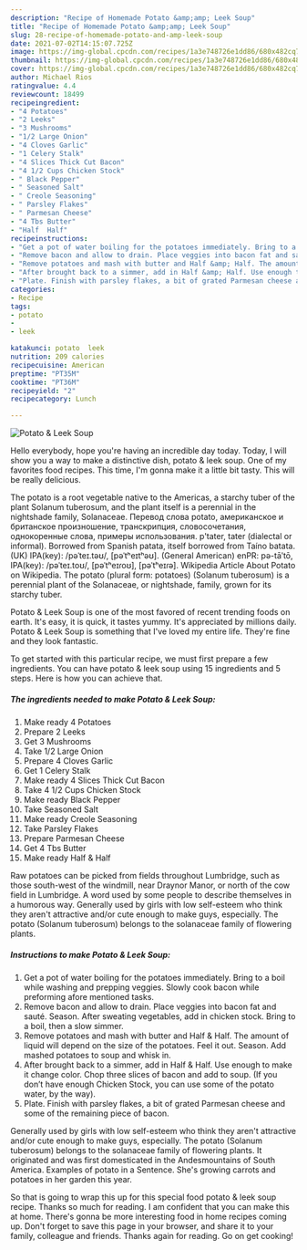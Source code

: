 ```yaml
---
description: "Recipe of Homemade Potato &amp;amp; Leek Soup"
title: "Recipe of Homemade Potato &amp;amp; Leek Soup"
slug: 28-recipe-of-homemade-potato-and-amp-leek-soup
date: 2021-07-02T14:15:07.725Z
image: https://img-global.cpcdn.com/recipes/1a3e748726e1dd86/680x482cq70/potato-leek-soup-recipe-main-photo.jpg
thumbnail: https://img-global.cpcdn.com/recipes/1a3e748726e1dd86/680x482cq70/potato-leek-soup-recipe-main-photo.jpg
cover: https://img-global.cpcdn.com/recipes/1a3e748726e1dd86/680x482cq70/potato-leek-soup-recipe-main-photo.jpg
author: Michael Rios
ratingvalue: 4.4
reviewcount: 18499
recipeingredient:
- "4 Potatoes"
- "2 Leeks"
- "3 Mushrooms"
- "1/2 Large Onion"
- "4 Cloves Garlic"
- "1 Celery Stalk"
- "4 Slices Thick Cut Bacon"
- "4 1/2 Cups Chicken Stock"
- " Black Pepper"
- " Seasoned Salt"
- " Creole Seasoning"
- " Parsley Flakes"
- " Parmesan Cheese"
- "4 Tbs Butter"
- "Half  Half"
recipeinstructions:
- "Get a pot of water boiling for the potatoes immediately. Bring to a boil while washing and prepping veggies. Slowly cook bacon while preforming afore mentioned tasks."
- "Remove bacon and allow to drain. Place veggies into bacon fat and sauté. Season. After sweating vegetables, add in chicken stock. Bring to a boil, then a slow simmer."
- "Remove potatoes and mash with butter and Half &amp; Half. The amount of liquid will depend on the size of the potatoes. Feel it out. Season. Add mashed potatoes to soup and whisk in."
- "After brought back to a simmer, add in Half &amp; Half. Use enough to make it change color. Chop three slices of bacon and add to soup. (If you don’t have enough Chicken Stock, you can use some of the potato water, by the way)."
- "Plate. Finish with parsley flakes, a bit of grated Parmesan cheese and some of the remaining piece of bacon."
categories:
- Recipe
tags:
- potato
- 
- leek

katakunci: potato  leek 
nutrition: 209 calories
recipecuisine: American
preptime: "PT35M"
cooktime: "PT36M"
recipeyield: "2"
recipecategory: Lunch

---
```



![Potato &amp; Leek Soup](https://img-global.cpcdn.com/recipes/1a3e748726e1dd86/680x482cq70/potato-leek-soup-recipe-main-photo.jpg)

Hello everybody, hope you're having an incredible day today. Today, I will show you a way to make a distinctive dish, potato &amp; leek soup. One of my favorites food recipes. This time, I'm gonna make it a little bit tasty. This will be really delicious.

The potato is a root vegetable native to the Americas, a starchy tuber of the plant Solanum tuberosum, and the plant itself is a perennial in the nightshade family, Solanaceae. Перевод слова potato, американское и британское произношение, транскрипция, словосочетания, однокоренные слова, примеры использования. p&#39;tater, tater (dialectal or informal). Borrowed from Spanish patata, itself borrowed from Taíno batata. (UK) IPA(key): /pəˈteɪ.təʊ/, [pəˈtʰeɪtʰəʊ]. (General American) enPR: pə-tāʹtō, IPA(key): /pəˈteɪ.toʊ/, [pəˈtʰeɪɾoʊ], [pəˈtʰeɪɾə]. Wikipedia Article About Potato on Wikipedia. The potato (plural form: potatoes) (Solanum tuberosum) is a perennial plant of the Solanaceae, or nightshade, family, grown for its starchy tuber.

Potato &amp; Leek Soup is one of the most favored of recent trending foods on earth. It's easy, it is quick, it tastes yummy. It's appreciated by millions daily. Potato &amp; Leek Soup is something that I've loved my entire life. They're fine and they look fantastic.


To get started with this particular recipe, we must first prepare a few ingredients. You can have potato &amp; leek soup using 15 ingredients and 5 steps. Here is how you can achieve that.

<!--inarticleads1-->

##### The ingredients needed to make Potato &amp; Leek Soup:

1. Make ready 4 Potatoes
1. Prepare 2 Leeks
1. Get 3 Mushrooms
1. Take 1/2 Large Onion
1. Prepare 4 Cloves Garlic
1. Get 1 Celery Stalk
1. Make ready 4 Slices Thick Cut Bacon
1. Take 4 1/2 Cups Chicken Stock
1. Make ready  Black Pepper
1. Take  Seasoned Salt
1. Make ready  Creole Seasoning
1. Take  Parsley Flakes
1. Prepare  Parmesan Cheese
1. Get 4 Tbs Butter
1. Make ready Half &amp; Half


Raw potatoes can be picked from fields throughout Lumbridge, such as those south-west of the windmill, near Draynor Manor, or north of the cow field in Lumbridge. A word used by some people to describe themselves in a humorous way. Generally used by girls with low self-esteem who think they aren&#39;t attractive and/or cute enough to make guys, especially. The potato (Solanum tuberosum) belongs to the solanaceae family of flowering plants. 

<!--inarticleads2-->

##### Instructions to make Potato &amp; Leek Soup:

1. Get a pot of water boiling for the potatoes immediately. Bring to a boil while washing and prepping veggies. Slowly cook bacon while preforming afore mentioned tasks.
1. Remove bacon and allow to drain. Place veggies into bacon fat and sauté. Season. After sweating vegetables, add in chicken stock. Bring to a boil, then a slow simmer.
1. Remove potatoes and mash with butter and Half &amp; Half. The amount of liquid will depend on the size of the potatoes. Feel it out. Season. Add mashed potatoes to soup and whisk in.
1. After brought back to a simmer, add in Half &amp; Half. Use enough to make it change color. Chop three slices of bacon and add to soup. (If you don’t have enough Chicken Stock, you can use some of the potato water, by the way).
1. Plate. Finish with parsley flakes, a bit of grated Parmesan cheese and some of the remaining piece of bacon.


Generally used by girls with low self-esteem who think they aren&#39;t attractive and/or cute enough to make guys, especially. The potato (Solanum tuberosum) belongs to the solanaceae family of flowering plants. It originated and was first domesticated in the Andesmountains of South America. Examples of potato in a Sentence. She&#39;s growing carrots and potatoes in her garden this year. 

So that is going to wrap this up for this special food potato &amp; leek soup recipe. Thanks so much for reading. I am confident that you can make this at home. There's gonna be more interesting food in home recipes coming up. Don't forget to save this page in your browser, and share it to your family, colleague and friends. Thanks again for reading. Go on get cooking!

